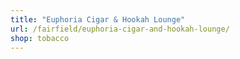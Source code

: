 ```yaml
---
title: "Euphoria Cigar & Hookah Lounge"
url: /fairfield/euphoria-cigar-and-hookah-lounge/
shop: tobacco
---
```

